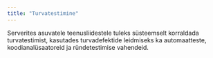 ```yaml
---
title: "Turvatestimine"
---
```

Serverites asuvatele teenusliidestele tuleks süsteemselt korraldada
turvatestimist, kasutades turvadefektide leidmiseks ka automaatteste,
koodianalüsaatoreid ja ründetestimise vahendeid.
